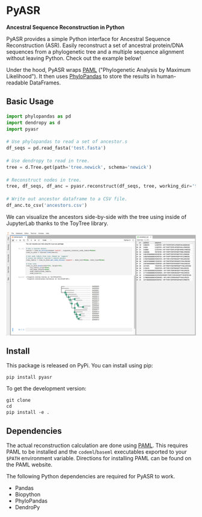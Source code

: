 # PyASR

**Ancestral Sequence Reconstruction in Python**

PyASR provides a simple Python interface for Ancestral Sequence Reconstruction (ASR). Easily reconstruct a set of ancestral protein/DNA sequences from a phylogenetic tree and a multiple sequence alignment without leaving Python. Check out the example below!

Under the hood, PyASR wraps [PAML](http://abacus.gene.ucl.ac.uk/software/paml.html) ("Phylogenetic Analysis by Maximum Likelihood"). It then uses [PhyloPandas](https://github.com/Zsailer/phylopandas) to store the results in human-readable DataFrames. 

## Basic Usage

```python
import phylopandas as pd
import dendropy as d
import pyasr

# Use phylopandas to read a set of ancestor.s
df_seqs = pd.read_fasta('test.fasta')

# Use dendropy to read in tree.
tree = d.Tree.get(path='tree.newick', schema='newick')

# Reconstruct nodes in tree.
tree, df_seqs, df_anc = pyasr.reconstruct(df_seqs, tree, working_dir='test', alpha=1.235)

# Write out ancestor dataframe to a CSV file.
df_anc.to_csv('ancestors.csv')
```

We can visualize the ancestors side-by-side with the tree using inside of JupyterLab
thanks to the ToyTree library.

<img src="docs/jlab-example.png" align="middle">

## Install

This package is released on PyPi. You can install using pip:
```
pip install pyasr
```

To get the development version:
```
git clone 
cd 
pip install -e .
```

## Dependencies

The actual reconstruction calculation are done using [PAML](http://abacus.gene.ucl.ac.uk/software/paml.html). This requires PAML to be 
installed and the `codeml`/`baseml` executables exported to your `$PATH` environment variable. Directions for installing PAML can be found on the PAML website. 

The following Python dependencies are required for PyASR to work.

- Pandas
- Biopython
- PhyloPandas
- DendroPy
